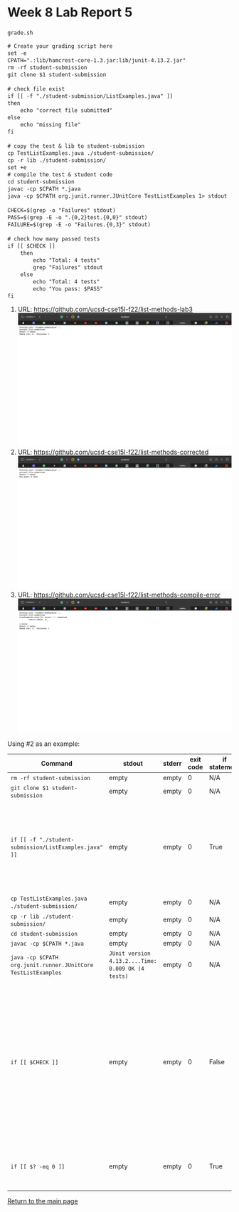 # **Week 8 Lab Report 5**

`grade.sh`

```
# Create your grading script here
set -e
CPATH=".:lib/hamcrest-core-1.3.jar:lib/junit-4.13.2.jar"
rm -rf student-submission
git clone $1 student-submission

# check file exist
if [[ -f "./student-submission/ListExamples.java" ]]
then
    echo "correct file submitted"
else
    echo "missing file"
fi

# copy the test & lib to student-submission
cp TestListExamples.java ./student-submission/
cp -r lib ./student-submission/
set +e
# compile the test & student code
cd student-submission
javac -cp $CPATH *.java
java -cp $CPATH org.junit.runner.JUnitCore TestListExamples 1> stdout

CHECK=$(grep -o "Failures" stdout)
PASS=$(grep -E -o ".{0,2}test.{0,0}" stdout)
FAILURE=$(grep -E -o "Failures.{0,3}" stdout)

# check how many passed tests
if [[ $CHECK ]]
    then
        echo "Total: 4 tests"
        grep "Failures" stdout
    else
        echo "Total: 4 tests"
        echo "You pass: $PASS"
fi
```

1. URL:
   https://github.com/ucsd-cse15l-f22/list-methods-lab3
   ![image](lab5-images/initial.png)
2. URL:
   https://github.com/ucsd-cse15l-f22/list-methods-corrected
   ![image](lab5-images/correct.png)
3. URL:
   https://github.com/ucsd-cse15l-f22/list-methods-compile-error
   ![image](lab5-images/error.png)

Using #2 as an example:

| Command                                                       | stdout                                             | stderr | exit code | if statement | explanation                                                                                                                                                                                                                                                                                                                                      |
| ------------------------------------------------------------- | -------------------------------------------------- | ------ | --------- | ------------ | ------------------------------------------------------------------------------------------------------------------------------------------------------------------------------------------------------------------------------------------------------------------------------------------------------------------------------------------------ |
| `rm -rf student-submission`                                   | empty                                              | empty  | 0         | N/A          | N/A                                                                                                                                                                                                                                                                                                                                              |
| `git clone $1 student-submission`                             | empty                                              | empty  | 0         | N/A          | N/A                                                                                                                                                                                                                                                                                                                                              |
| `if [[ -f "./student-submission/ListExamples.java" ]]`        | empty                                              | empty  | 0         | True         | ListExamples.java file can be found in student-submission folder. Therefore, it run if statement `echo "correct file submitted"` but won't run else statement `echo "missing file"`                                                                                                                                                              |
| `cp TestListExamples.java ./student-submission/`              | empty                                              | empty  | 0         | N/A          | N/A                                                                                                                                                                                                                                                                                                                                              |
| `cp -r lib ./student-submission/`                             | empty                                              | empty  | 0         | N/A          | N/A                                                                                                                                                                                                                                                                                                                                              |
| `cd student-submission`                                       | empty                                              | empty  | 0         | N/A          | N/A                                                                                                                                                                                                                                                                                                                                              |
| `javac -cp $CPATH *.java`                                     | empty                                              | empty  | 0         | N/A          | N/A                                                                                                                                                                                                                                                                                                                                              |
| `java -cp $CPATH org.junit.runner.JUnitCore TestListExamples` | `JUnit version 4.13.2....Time: 0.009 OK (4 tests)` | empty  | 0         | N/A          | N/A                                                                                                                                                                                                                                                                                                                                              |
| `if [[ $CHECK ]]`                                             | empty                                              | empty  | 0         | False        | `$CHECK` is going to search the word `"Failures"` if it exist in file `stdout`. In this case, since it pass all the tests, the word `"Failures"` is not existed in stdout. Therefore, it will run else statement `echo "Total: 4 tests"` and `echo "You pass: $PASS"` and skip if statement `echo "Total: 4 tests"` and `grep "Failures" stdout` |
| `if [[ $? -eq 0 ]]`                                           | empty                                              | empty  | 0         | True         | Since there's no error, it will run if statement `exit` and skip else statement `echo "test filed!"`                                                                                                                                                                                                                                             |

[Return to the main page](index.md)
